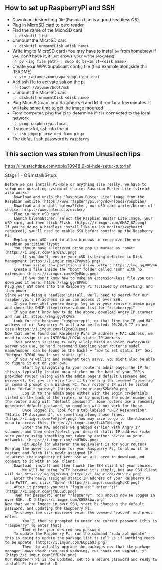 ## How to set up RaspberryPi and SSH
- Download desired img file (Raspian Lite is a good headless OS)
- Plug in MicroSD card to card reader
- Find the name of the MicroSD card
  - `diskutil list`
- Unmount the MicroSD card
  - `diskutil unmountDisk <disk name>`
- Write img to MicroSD card (You may have to install `pv` from homebrew if you don't have it, it just shows your write progress)
  - `pv <img file path> | sudo dd bs=1m of=<disk name>`
- Create your WPA Supplicant config file (find example alongside this README)
  - `vim /Volumes/boot/wpa_supplicant.conf`
- Add ssh file to activate ssh on the pi
  - `touch /Volumes/boot/ssh`
- Unmount the MicroSD card
  - `diskutil unmountDisk <disk name>`
- Plug MicroSD card into RaspberryPi and let it run for a few minutes. It will take some time to get the image mounted
- From computer, ping the pi to determine if it is connected to the local network
  - `ping raspberrypi.local`
- If successful, ssh into the pi
  - `ssh pi@<ip provided from ping>`
- The default ssh password is `raspberry`

## This section was stolen from LinusTechTips
https://linustechtips.com/topic/1094810-pi-hole-setup-tutorial/

 Stage 1 - OS Install/Setup:

    Before we can install Pi-Hole or anything else really, we have to setup our operating system of choice: Raspbian Buster Lite (stretch also works)
        Download and unzip the "Raspbian Buster Lite" image from the Raspbian website: https://www.raspberrypi.org/downloads/raspbian/
        Download and install balenaEtcher, our uSD card writer/burner of choice: https://www.balena.io/etcher/
        Plug in your uSD card
        Launch balenaEtcher, select the Raspbian Buster Lite image, your uSD card, and then click Flash. (https://i.imgur.com/GMSZj8Z.png)
    If you're doing a headless install like us (no monitor/keyboard required), you'll need to enable SSH before booting up the Raspberry Pi
        Replug your uSD card to allow Windows to recognize the new Raspbian partition layout
        You should have a lettered drive pop up marked as "boot" (https://i.imgur.com/4ar0ih3.png)
            If you don't, ensure your uSD is being detected in Disk Management (https://i.imgur.com/ZPmyyz6.png)
            Then assign the partition a drive letter: https://lmg.gg/8KVm6
        Create a file inside the "boot" folder called "ssh" with no extension (https://i.imgur.com/KDyB4nc.png)
            If you don't know how to make an extension-less file you can download it here: https://lmg.gg/8KVmb
    Plug your uSD card into the Raspberry Pi followed by networking, and then power.
    Since we're doing a headless install, we'll need to search for our raspberrypi's IP address so we can access it over SSH.
        If you know what you're doing, log in to your router's admin page and check the DHCP client/reservation list for "raspberrypi"
        If you don't know how to do the above, download Angry IP scanner and run it: https://lmg.gg/8KVmS
        Look for the hostname "raspberrypi", on that line the IP and MAC address of our Raspberry Pi will also be listed: 10.20.0.77 in our case (https://i.imgur.com/lK2ce0R.png)
    Now that we've found our Raspberry Pi's IP address + MAC Address, we need to assign it an INTERNAL/LOCAL static IP address.
        This process is going to vary wildly based on which router/DHCP server you use, so we'd recommend Googling your router's model name/number (can be found on the back) + "how to set static IP" (ex: "Netgear R7000 how to set static ip").
        If you're willing and somewhat tech savvy, you might also be able to figure it out on your own.
            Start by navigating to your router's admin page. The IP for this is typically located on a sticker on the back of your ISP's provided router (along with the admin page's default username and password), but you can also find it by running the command "ipconfig" in command prompt on a Windows PC. Your router's IP will be listed after "default gateway" (https://i.imgur.com/S2Ndc0w.png)
            Log in to the admin page either with the Iogin credentials listed on the back of the router, or by googling the model number of the router along with "default password". Some routers use a randomly generated default password, so googling will not work for those.
            Once logged in, look for a tab labeled "DHCP Reservation", "Static IP Assignment", or something along those lines. (https://i.imgur.com/FeMjd4V.png) You may have to go to the Advanced menu to access this. (https://i.imgur.com/6l4kIqH.png)
            Enter the MAC address we grabbed earlier with Angry IP scanner, and then enter/select your desired static IP address (make sure you're using something not taken by another device on your network). (https://i.imgur.com/znUTbKv.png)
            Hit Apply (or whatever the equivalent is for your router) 
    Re-plug the power connection for your Raspberry Pi, to allow it to restart and fetch it's newly assigned IP.
    To access the Raspberry Pi over SSH we will need to download and connect to it with an SSH client
        Download, install and then launch the SSH client of your choice.
            We will be using PuTTY because it's simple, but any SSH client will do: https://lmg.gg/8KVmQ (https://i.imgur.com/POLV3i4.png)
        Enter the newly assigned static IP address of your Raspberry Pi into PuTTY, and click "Open" (https://i.imgur.com/BegMcKC.png)
        After it prompts you with "login as:" enter "pi" (https://i.imgur.com/jfULCu5.png)
        Then for password, enter "raspberry". You should now be logged in over SSH. :D (https://i.imgur.com/Q058Sbw.png)
    Now that we're logged in over SSH, start by changing the default password, and updating the Raspberry Pi.
        To change the user password enter the command "passwd" and press enter.
            You'll then be prompted to enter the current password (this is "raspberry" so enter that)
            Then enter your desired new password
        To update the Raspberry Pi, run the command "sudo apt update" - this is going to update the package list to tell us if anything needs to be update. (https://i.imgur.com/ECpLG93.png)
            Then, to actually upgrade the packages now that the package manager knows which ones need updating, run "sudo apt upgrade -y". (https://i.imgur.com/EYfDhkC.png)
    Our Raspberry Pi is now updated, set to a secure password and ready to install Pi-Hole onto! :D

